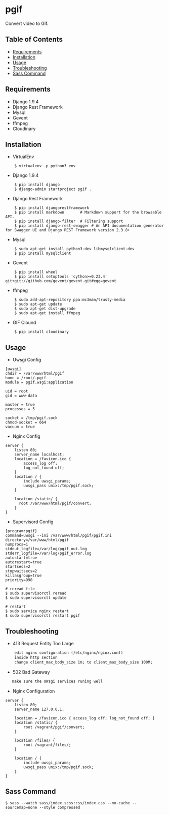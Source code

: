 # pgif

Convert video to Gif.

## Table of Contents  
- [Requirements](#Requirements)  
- [Installation](#Installation)  
- [Usage](#Usage)  
- [Troubleshooting](#Troubleshooting)  
- [Sass Command](#SassCommand)  


## Requirements
- Django 1.9.4
- Django Rest Framework
- Mysql
- Gevent
- ffmpeg
- Cloudinary


## Installation
- VirtualEnv
```shell
    $ virtualenv -p python3 env
```

- Django 1.9.4
```shell
    $ pip install django
    $ django-admin startproject pgif .
```

- Django Rest Framework
```shell
    $ pip install djangorestframework
    $ pip install markdown       # Markdown support for the browsable API.
    $ pip install django-filter  # Filtering support
    $ pip install django-rest-swagger # An API documentation generator for Swagger UI and Django REST Framework version 2.3.8+
```

- Mysql
```shell
    $ sudo apt-get install python3-dev libmysqlclient-dev
    $ pip install mysqlclient
```

- Gevent
```shell
    $ pip install wheel
    $ pip install setuptools 'cython>=0.23.4' git+git://github.com/gevent/gevent.git#egg=gevent
```

- ffmpeg
```shell
    $ sudo add-apt-repository ppa:mc3man/trusty-media
    $ sudo apt-get update
    $ sudo apt-get dist-upgrade
    $ sudo apt-get install ffmpeg
```

- GIF Clound
```shell
    $ pip install cloudinary
```


## Usage
- Uwsgi Config
```shell
[uwsgi]
chdir = /var/www/html/pgif
home = /root/.pgif
module = pgif.wsgi:application

uid = root
gid = www-data

master = true
processes = 5

socket = /tmp/pgif.sock
chmod-socket = 664
vacuum = true
```

- Nginx Config
```shell
server {
    listen 80;
    server_name localhost;
    location = /favicon.ico {
        access_log off;
        log_not_found off;
    }
    location / {
        include uwsgi_params;
        uwsgi_pass unix:/tmp/pgif.sock;
    }
    
    location /static/ {
      root /var/www/html/pgif/convert;
    }
}
```

- Supervisord Config
```shell
[program:pgif]
command=uwsgi --ini /var/www/html/pgif/pgif.ini
directory=/var/www/html/pgif
numprocs=1
stdout_logfile=/var/log/pgif_out.log
stderr_logfile=/var/log/pgif_error.log
autostart=true
autorestart=true
startsecs=2
stopwaitsecs=2
killasgroup=true
priority=998
```
```shell
# reread file
$ sudo supervisorctl reread
$ sudo supervisorctl update

# restart
$ sudo service nginx restart
$ sudo supervisorctl restart pgif
```


## Troubleshooting

- 413 Request Entity Too Large
```html
    edit nginx configuration (/etc/nginx/nginx.conf)
    inside http section
    change client_max_body_size 1m; to client_max_body_size 100M;
```

- 502 Bad Gateway
```html
   make sure the UWsgi services runing well
```

- Nginx Configuration
```shell
server {
    listen 80;
    server_name 127.0.0.1;

    location = /favicon.ico { access_log off; log_not_found off; }
    location /static/ {
        root /vagrant/pgif/convert;
    }

    location /files/ {
        root /vagrant/files/;
    }

    location / {
        include uwsgi_params;
        uwsgi_pass unix:/tmp/pgif.sock;
    }
}
```

## Sass Command
```shell
$ sass --watch sass/index.scss:css/index.css --no-cache --sourcemap=none --style compressed
```
